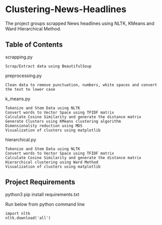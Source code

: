 # Clustering-News-Headlines
The project groups scrapped News headlines using NLTK, KMeans and Ward Hierarchical Method.


Table of Contents 
---------------------------
scrapping.py

	Scrap/Extract data using BeautifulSoup
	
preprocessing.py

	Clean data to remove punctuation, numbers, white spaces and convert the text to lower case
	
k_means.py

	Tokenize and Stem Data using NLTK
	Convert words to Vector Space using TFIDF matrix
	Calculate Cosine Similarity and generate the distance matrix
	Generate Clusters using KMeans clustering algorithm
	Dimensionality reduction using MDS
	Visualization of clusters using matplotlib
	
hierarchical.py

	Tokenize and Stem Data using NLTK
	Convert words to Vector Space using TFIDF matrix
	Calculate Cosine Similarity and generate the distance matrix
	Hierarchical clustering using Ward Method
	Visualization of clusters using matplotlib

  

Project Requirements
----------------------------
python3
pip install requirements.txt

Run below from python command line 

	import nltk
	nltk.download('all')


